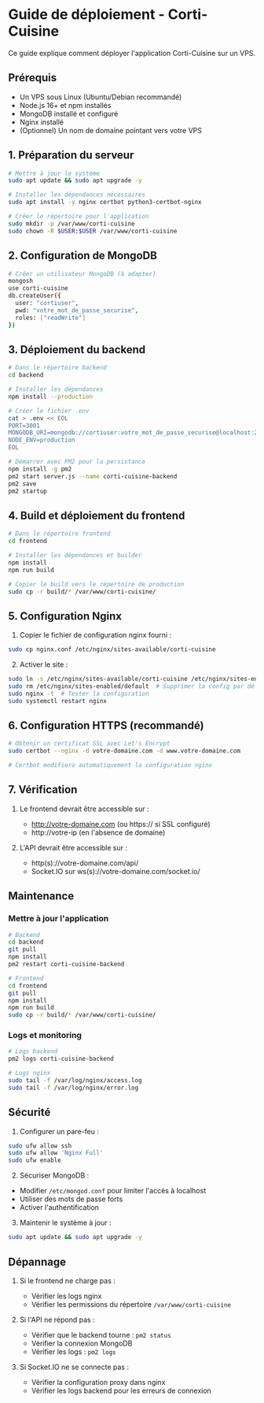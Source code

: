 # Guide de déploiement - Corti-Cuisine

Ce guide explique comment déployer l'application Corti-Cuisine sur un VPS.

## Prérequis

- Un VPS sous Linux (Ubuntu/Debian recommandé)
- Node.js 16+ et npm installés
- MongoDB installé et configuré
- Nginx installé
- (Optionnel) Un nom de domaine pointant vers votre VPS

## 1. Préparation du serveur

```bash
# Mettre à jour le système
sudo apt update && sudo apt upgrade -y

# Installer les dépendances nécessaires
sudo apt install -y nginx certbot python3-certbot-nginx

# Créer le répertoire pour l'application
sudo mkdir -p /var/www/corti-cuisine
sudo chown -R $USER:$USER /var/www/corti-cuisine
```

## 2. Configuration de MongoDB

```bash
# Créer un utilisateur MongoDB (à adapter)
mongosh
use corti-cuisine
db.createUser({
  user: "cortiuser",
  pwd: "votre_mot_de_passe_securise",
  roles: ["readWrite"]
})
```

## 3. Déploiement du backend

```bash
# Dans le répertoire backend
cd backend

# Installer les dépendances
npm install --production

# Créer le fichier .env
cat > .env << EOL
PORT=3001
MONGODB_URI=mongodb://cortiuser:votre_mot_de_passe_securise@localhost:27017/corti-cuisine
NODE_ENV=production
EOL

# Démarrer avec PM2 pour la persistance
npm install -g pm2
pm2 start server.js --name corti-cuisine-backend
pm2 save
pm2 startup
```

## 4. Build et déploiement du frontend

```bash
# Dans le répertoire frontend
cd frontend

# Installer les dépendances et builder
npm install
npm run build

# Copier le build vers le répertoire de production
sudo cp -r build/* /var/www/corti-cuisine/
```

## 5. Configuration Nginx

1. Copier le fichier de configuration nginx fourni :
```bash
sudo cp nginx.conf /etc/nginx/sites-available/corti-cuisine
```

2. Activer le site :
```bash
sudo ln -s /etc/nginx/sites-available/corti-cuisine /etc/nginx/sites-enabled/
sudo rm /etc/nginx/sites-enabled/default  # Supprimer la config par défaut
sudo nginx -t  # Tester la configuration
sudo systemctl restart nginx
```

## 6. Configuration HTTPS (recommandé)

```bash
# Obtenir un certificat SSL avec Let's Encrypt
sudo certbot --nginx -d votre-domaine.com -d www.votre-domaine.com

# Certbot modifiera automatiquement la configuration nginx
```

## 7. Vérification

1. Le frontend devrait être accessible sur :
   - http://votre-domaine.com (ou https:// si SSL configuré)
   - http://votre-ip (en l'absence de domaine)

2. L'API devrait être accessible sur :
   - http(s)://votre-domaine.com/api/
   - Socket.IO sur ws(s)://votre-domaine.com/socket.io/

## Maintenance

### Mettre à jour l'application

```bash
# Backend
cd backend
git pull
npm install
pm2 restart corti-cuisine-backend

# Frontend
cd frontend
git pull
npm install
npm run build
sudo cp -r build/* /var/www/corti-cuisine/
```

### Logs et monitoring

```bash
# Logs backend
pm2 logs corti-cuisine-backend

# Logs nginx
sudo tail -f /var/log/nginx/access.log
sudo tail -f /var/log/nginx/error.log
```

## Sécurité

1. Configurer un pare-feu :
```bash
sudo ufw allow ssh
sudo ufw allow 'Nginx Full'
sudo ufw enable
```

2. Sécuriser MongoDB :
- Modifier `/etc/mongod.conf` pour limiter l'accès à localhost
- Utiliser des mots de passe forts
- Activer l'authentification

3. Maintenir le système à jour :
```bash
sudo apt update && sudo apt upgrade -y
```

## Dépannage

1. Si le frontend ne charge pas :
   - Vérifier les logs nginx
   - Vérifier les permissions du répertoire `/var/www/corti-cuisine`

2. Si l'API ne répond pas :
   - Vérifier que le backend tourne : `pm2 status`
   - Vérifier la connexion MongoDB
   - Vérifier les logs : `pm2 logs`

3. Si Socket.IO ne se connecte pas :
   - Vérifier la configuration proxy dans nginx
   - Vérifier les logs backend pour les erreurs de connexion
